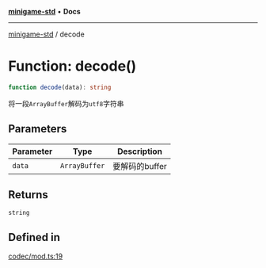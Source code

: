 [**minigame-std**](../README.md) • **Docs**

***

[minigame-std](../README.md) / decode

# Function: decode()

```ts
function decode(data): string
```

将一段`ArrayBuffer`解码为`utf8`字符串

## Parameters

| Parameter | Type | Description |
| ------ | ------ | ------ |
| `data` | `ArrayBuffer` | 要解码的buffer |

## Returns

`string`

## Defined in

[codec/mod.ts:19](https://github.com/JiangJie/minigame-std/blob/66ec277d862ca15172344b727bd1c648b6b39934/src/std/codec/mod.ts#L19)

